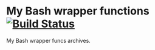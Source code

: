 # My Bash wrapper functions [![Build Status](https://travis-ci.org/ajilraju/my-bash-wrapper-funcs.svg?branch=master)](https://travis-ci.org/ajilraju/my-bash-wrapper-funcs)

My Bash wrapper funcs archives.
